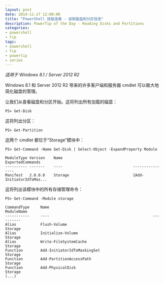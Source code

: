 ```yaml
---
layout: post
date: 2014-11-27 12:00:00
title: "PowerShell 技能连载 - 读取磁盘和分区信息"
description: PowerTip of the Day - Reading Disks and Partitions
categories:
- powershell
- tip
tags:
- powershell
- tip
- powertip
- series
---
```

_适用于 Windows 8.1 / Server 2012 R2_

Windows 8.1 和 Server 2012 R2 带来的许多客户端和服务器 cmdlet 可以极大地简化磁盘的管理。

让我们从查看磁盘和分区开始。这将列出所有加载的磁盘：

```
PS> Get-Disk
```

这将列出分区：

```
PS> Get-Partition
```

这两个 cmdlet 都位于“Storage”模块中：

```
PS> Get-Command -Name Get-Disk | Select-Object -ExpandProperty Module

ModuleType Version    Name                                ExportedCommands
---------- -------    ----                                ----------------
Manifest   2.0.0.0    Storage                             {Add-InitiatorIdToMas...
```

这将列出该模块中的所有存储管理命令：

```
PS> Get-Command -Module storage

CommandType     Name                                               ModuleName
-----------     ----                                               ----------
Alias           Flush-Volume                                       Storage
Alias           Initialize-Volume                                  Storage
Alias           Write-FileSystemCache                              Storage
Function        Add-InitiatorIdToMaskingSet                        Storage
Function        Add-PartitionAccessPath                            Storage
Function        Add-PhysicalDisk                                   Storage
(...)
```

<!--本文国际来源：[Reading Disks and Partitions](http://community.idera.com/powershell/powertips/b/tips/posts/reading-disks-and-partitions)-->
